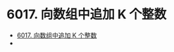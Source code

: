 # 6017. 向数组中追加 K 个整数

- [6017. 向数组中追加 K 个整数](https://leetcode-cn.com/problems/append-k-integers-with-minimal-sum/)
- 